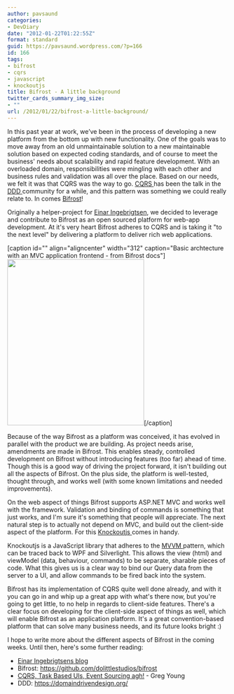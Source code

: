 ```yaml
---
author: pavsaund
categories:
- DevDiary
date: "2012-01-22T01:22:55Z"
format: standard
guid: https://pavsaund.wordpress.com/?p=166
id: 166
tags:
- bifrost
- cqrs
- javascript
- knockoutjs
title: Bifrost - A little background
twitter_cards_summary_img_size:
- ""
url: /2012/01/22/bifrost-a-little-background/
---
```


In this past year at work, we’ve been in the process of developing a new platform from the bottom up with new functionality. One of the goals was to move away from an old unmaintainable solution to a new maintainable solution based on expected coding standards, and of course to meet the business' needs about scalability and rapid feature development. With an overloaded domain, responsibilities were mingling with each other and business rules and validation was all over the place. Based on our needs, we felt it was that CQRS was the way to go. <a href="https://en.wikipedia.org/wiki/CQRS">CQRS </a>has been the talk in the <a href="https://en.wikipedia.org/wiki/Domain_driven_design">DDD </a>community for a while, and this pattern was something we could really relate to. In comes <a href="https://github.com/dolittlestudios/bifrost">Bifrost</a>!

Originally a helper-project for <a href="https://www.ingebrigtsen.info/">Einar Ingebrigtsen</a>, we decided to leverage and contribute to Bifrost as an open sourced platform for web-app development. At it's very heart Bifrost adheres to CQRS and is taking it "to the next level" by delivering a platform to deliver rich web applications.

[caption id="" align="aligncenter" width="312" caption="Basic archtecture with an MVC application frontend - from Bifrost docs"]<a title="CQRS Overview, based on a MVC application" href="https://www.ingebrigtsen.info/Bifrost/documentation/Overview.html"><img src="https://www.ingebrigtsen.info/Bifrost/documentation/Figures/CQRS_Overview.png" alt="" width="312" height="379" /></a>[/caption]

Because of the way Bifrost as a platform was conceived, it has evolved in parallel with the product we are building. As project needs arise, amendments are made in Bifrost. This enables steady, controlled development on Bifrost without introducing features (too far) ahead of time. Though this is a good way of driving the project forward, it isn't building out all the aspects of Bifrost. On the plus side, the platform is well-tested, thought through, and works well (with some known limitations and needed improvements).

On the web aspect of things Bifrost supports ASP.NET MVC and works well with the framework. Validation and binding of commands is something that just works, and I'm sure it's something that people will appreciate. The next natural step is to actually not depend on MVC, and build out the client-side aspect of the platform. For this <a href="https://knockoutjs.com">Knockoutjs </a>comes in handy.

Knockoutjs is a JavaScript library that adheres to the <a title="MVVM" href="https://en.wikipedia.org/wiki/Model_View_ViewModel">MVVM </a>pattern, which can be traced back to WPF and Silverlight. This allows the view (html) and viewModel (data, behaviour, commands) to be separate, sharable pieces of code. What this gives us is a clear way to bind our Query data from the server to a UI, and allow commands to be fired back into the system.

Bifrost has its implementation of CQRS quite well done already, and with it  you can go in and whip up a great app with what's there now, but you're going to get little, to no help in regards to client-side features. There's a clear focus on developing for the client-side aspect of things as well, which will enable Bifrost as an application platform. It's a great convention-based platform that can solve many business needs, and its future looks bright :)

I hope to write more about the different aspects of Bifrost in the coming weeks. Until then, here's some further reading:
<ul>
	<li><a href="https://www.ingebrigtsen.info/">Einar Ingebrigtsens blog</a></li>
	<li>Bifrost:  <a href="https://github.com/dolittlestudios/bifrost">https://github.com/dolittlestudios/bifrost</a></li>
	<li><a href="https://codebetter.com/gregyoung/2010/02/16/cqrs-task-based-uis-event-sourcing-agh/">CQRS, Task Based UIs, Event Sourcing agh!</a> - Greg Young</li>
	<li>DDD: <a href="https://domaindrivendesign.org/">https://domaindrivendesign.org/</a></li>
</ul>